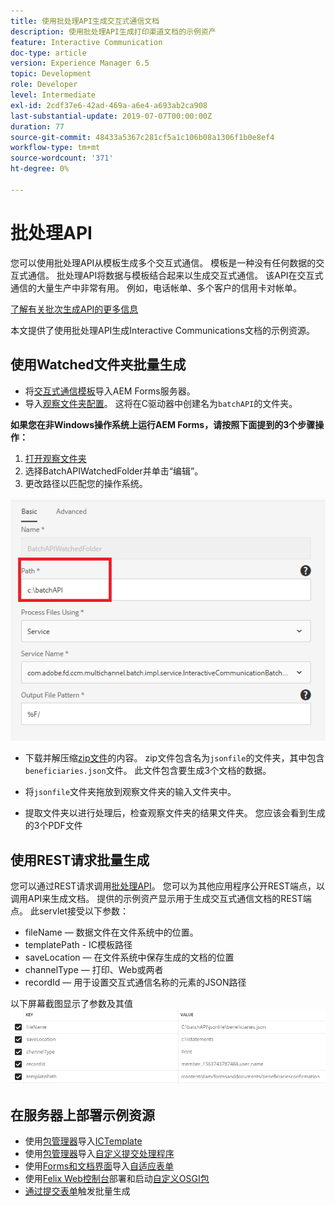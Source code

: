 ```yaml
---
title: 使用批处理API生成交互式通信文档
description: 使用批处理API生成打印渠道文档的示例资产
feature: Interactive Communication
doc-type: article
version: Experience Manager 6.5
topic: Development
role: Developer
level: Intermediate
exl-id: 2cdf37e6-42ad-469a-a6e4-a693ab2ca908
last-substantial-update: 2019-07-07T00:00:00Z
duration: 77
source-git-commit: 48433a5367c281cf5a1c106b08a1306f1b0e8ef4
workflow-type: tm+mt
source-wordcount: '371'
ht-degree: 0%

---
```


# 批处理API

您可以使用批处理API从模板生成多个交互式通信。 模板是一种没有任何数据的交互式通信。 批处理API将数据与模板结合起来以生成交互式通信。 该API在交互式通信的大量生产中非常有用。 例如，电话帐单、多个客户的信用卡对帐单。

[了解有关批次生成API的更多信息](https://experienceleague.adobe.com/docs/experience-manager-65/forms/interactive-communications/generate-multiple-interactive-communication-using-batch-api.html)

本文提供了使用批处理API生成Interactive Communications文档的示例资源。

## 使用Watched文件夹批量生成

* 将[交互式通信模板](assets/Beneficiaries-confirmation.zip)导入AEM Forms服务器。
* 导入[观察文件夹配置](assets/batch-generation-api.zip)。 这将在C驱动器中创建名为`batchAPI`的文件夹。

**如果您在非Windows操作系统上运行AEM Forms，请按照下面提到的3个步骤操作：**

1. [打开观察文件夹](http://localhost:4502/libs/fd/core/WatchfolderUI/content/UI.html)
2. 选择BatchAPIWatchedFolder并单击“编辑”。
3. 更改路径以匹配您的操作系统。

![path](assets/watched-folder-batch-api-basic.PNG)

* 下载并解压缩[zip文件](assets/jsonfile.zip)的内容。 zip文件包含名为`jsonfile`的文件夹，其中包含`beneficiaries.json`文件。 此文件包含要生成3个文档的数据。

* 将`jsonfile`文件夹拖放到观察文件夹的输入文件夹中。
* 提取文件夹以进行处理后，检查观察文件夹的结果文件夹。 您应该会看到生成的3个PDF文件

## 使用REST请求批量生成

您可以通过REST请求调用[批处理API](https://helpx.adobe.com/experience-manager/6-5/forms/javadocs/index.html)。 您可以为其他应用程序公开REST端点，以调用API来生成文档。
提供的示例资产显示用于生成交互式通信文档的REST端点。 此servlet接受以下参数：

* fileName — 数据文件在文件系统中的位置。
* templatePath - IC模板路径
* saveLocation — 在文件系统中保存生成的文档的位置
* channelType — 打印、Web或两者
* recordId — 用于设置交互式通信名称的元素的JSON路径

以下屏幕截图显示了参数及其值
![示例请求](assets/generate-ic-batch-servlet.PNG)

## 在服务器上部署示例资源

* 使用[包管理器](http://localhost:4502/crx/packmgr/index.jsp)导入[ICTemplate](assets/ICTemplate.zip)
* 使用[包管理器](http://localhost:4502/crx/packmgr/index.jsp)导入[自定义提交处理程序](assets/BatchAPICustomSubmit.zip)
* 使用[Forms和文档界面](http://localhost:4502/aem/forms.html/content/dam/formsanddocuments)导入[自适应表单](assets/BatchGenerationAPIAF.zip)
* 使用[Felix Web控制台](http://localhost:4502/system/console/bundles)部署和启动[自定义OSGI包](assets/batchgenerationapi.batchgenerationapi.core-1.0-SNAPSHOT.jar)
* [通过提交表单](http://localhost:4502/content/dam/formsanddocuments/batchgenerationapi/jcr:content?wcmmode=disabled)触发批量生成
